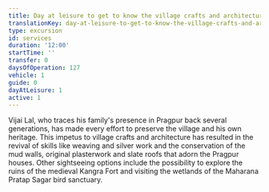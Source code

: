 ```yaml
---
title: Day at leisure to get to know the village crafts and architecture
translationKey: day-at-leisure-to-get-to-know-the-village-crafts-and-architecture
type: excursion
id: services
duration: '12:00'
startTime: ''
transfer: 0
daysOfOperation: 127
vehicle: 1
guide: 0
dayAtLeisure: 1
active: 1
---
```

Vijai Lal, who traces his family's presence in Pragpur back several generations, has made every effort to preserve the village and his own heritage. This impetus to village crafts and architecture has resulted in the revival of skills like weaving and silver work and the conservation of the mud walls, original plasterwork and slate roofs that adorn the Pragpur houses.     Other sightseeing options include the possibility to explore the ruins of the medieval Kangra Fort and visiting the wetlands of the Maharana Pratap Sagar bird sanctuary.